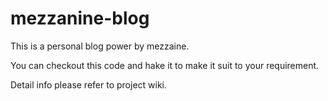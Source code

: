 mezzanine-blog
==============
This is a personal blog power by mezzaine.

You can checkout this code and hake it to make it suit to your requirement.

Detail info please refer to project wiki.
